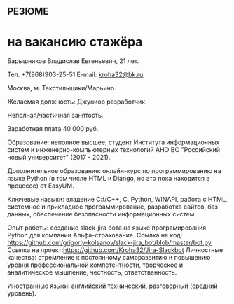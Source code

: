 ## РЕЗЮМЕ
# на вакансию стажёра

Барышников Владислав Евгеньевич, 21 лет.

Тел. +7(968)903-25-51
E-mail: kroha32@bk.ru

Москва, м. Текстильщики/Марьино.

Желаемая должность: Джуниор разработчик.

Неполная/частичная занятость.

Заработная плата 40 000 руб.

Образование: неполное высшее, студент Института информационных систем и инженерно-компьютерных технологий АНО ВО "Российский новый университет" (2017 - 2021).

Дополнительное образование: онлайн-курс по программированию на языке Python (в том числе HTML и Django, но это пока находится в процессе) от EasyUM.

Ключевые навыки: владение C#/С++, C, Python, WINAPI, работа с HTML, системное и прикладное программирование, разработка сайтов, баз данных, обеспечение безопасности информационных систем.

Опыт работы: создание slack-jira бота на языке програмирования Python для компании Альфа-страхование. Ссылка на код: https://github.com/grigoriy-kolsanov/slack-jira_bot/blob/master/bot.py Ссылка на проект:https://github.com/Kroha32/Jira-Slackbot
Личностные качества: стремление к постоянному саморазвитию и повышению уровня профессиональной компетентности, творческое и аналитическое мышление, честность, ответственность.

Иностранные языки: английский технический,  разговорный (средний уровень).
